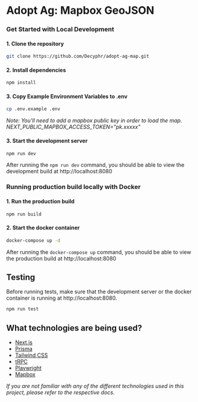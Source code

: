 # Adopt Ag: Mapbox GeoJSON

### Get Started with Local Development

#### 1. Clone the repository
```bash
git clone https://github.com/Decyphr/adopt-ag-map.git
```

#### 2. Install dependencies
```bash
npm install
```

#### 3. Copy Example Environment Variables to .env
```bash
cp .env.example .env
```
*Note: You'll need to add a mapbox public key in order to load the map. NEXT_PUBLIC_MAPBOX_ACCESS_TOKEN="pk.xxxxx"*

#### 3. Start the development server
```bash
npm run dev
```
After running the `npm run dev` command, you should be able to view the development build at http://localhost:8080



### Running production build locally with Docker
#### 1. Run the production build
```bash
npm run build
```

#### 2. Start the docker container
```bash
docker-compose up -d
```

After running the `docker-compose up` command, you should be able to view the production build at http://localhost:8080



## Testing
Before running tests, make sure that the development server or the docker container is running at http://localhost:8080.
```bash
npm run test
```



## What technologies are being used?
- [Next.js](https://nextjs.org)
- [Prisma](https://prisma.io)
- [Tailwind CSS](https://tailwindcss.com)
- [tRPC](https://trpc.io)
- [Playwright](https://playwright.dev)
- [Mapbox](https://mapbox.com)

*If you are not familiar with any of the different technologies used in this project, please refer to the respective docs.*
